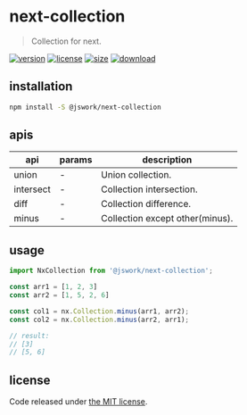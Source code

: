 # next-collection
> Collection for next.

[![version][version-image]][version-url]
[![license][license-image]][license-url]
[![size][size-image]][size-url]
[![download][download-image]][download-url]

## installation
```bash
npm install -S @jswork/next-collection
```

## apis
| api | params | description   |
|-----|--------|---------------|
| union | -      | Union collection. |
| intersect | -      | Collection intersection. |
| diff | -      | Collection difference. |
| minus | -      | Collection except other(minus). |

## usage
```js
import NxCollection from '@jswork/next-collection';

const arr1 = [1, 2, 3]
const arr2 = [1, 5, 2, 6]

const col1 = nx.Collection.minus(arr1, arr2);
const col2 = nx.Collection.minus(arr2, arr1);

// result:
// [3]
// [5, 6]
```

## license
Code released under [the MIT license](https://github.com/afeiship/next-collection/blob/master/LICENSE.txt).

[version-image]: https://img.shields.io/npm/v/@jswork/next-collection
[version-url]: https://npmjs.org/package/@jswork/next-collection

[license-image]: https://img.shields.io/npm/l/@jswork/next-collection
[license-url]: https://github.com/afeiship/next-collection/blob/master/LICENSE.txt

[size-image]: https://img.shields.io/bundlephobia/minzip/@jswork/next-collection
[size-url]: https://github.com/afeiship/next-collection/blob/master/dist/next-collection.min.js

[download-image]: https://img.shields.io/npm/dm/@jswork/next-collection
[download-url]: https://www.npmjs.com/package/@jswork/next-collection

